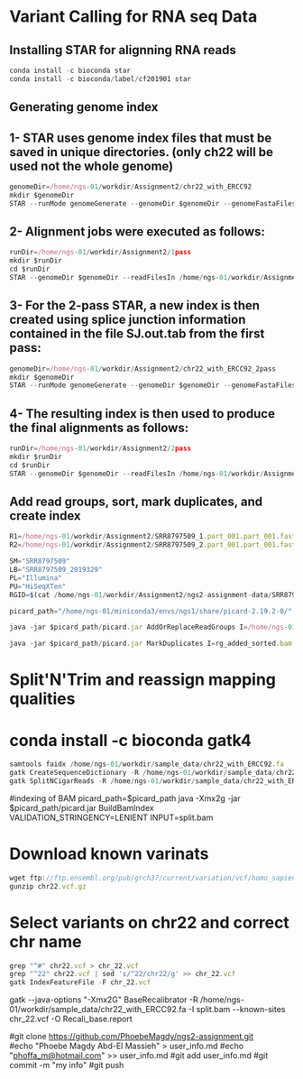 # Variant Calling for RNA seq Data
## Installing STAR for alignning RNA reads

```javascript
conda install -c bioconda star 
conda install -c bioconda/label/cf201901 star 
```

## Generating genome index
## 1- STAR uses genome index files that must be saved in unique directories. (only ch22 will be used not the whole genome)

``` javascript
genomeDir=/home/ngs-01/workdir/Assignment2/chr22_with_ERCC92
mkdir $genomeDir
STAR --runMode genomeGenerate --genomeDir $genomeDir --genomeFastaFiles /home/ngs-01/workdir/sample_data/chr22_with_ERCC92.fa  --runThreadN 1 --sjdbGTFfile /home/ngs-01/workdir/sample_data/chr22_with_ERCC92.gtf
```

## 2- Alignment jobs were executed as follows:

``` javascript
runDir=/home/ngs-01/workdir/Assignment2/1pass
mkdir $runDir
cd $runDir
STAR --genomeDir $genomeDir --readFilesIn /home/ngs-01/workdir/Assignment2/ngs2-assignment-data/SRR8797509_1.part_001.part_001.fastq /home/ngs-01/workdir/Assignment2/ngs2-assignment-data/SRR8797509_2.part_001.part_001.fastq --runThreadN 4
```

## 3- For the 2-pass STAR, a new index is then created using splice junction information contained in the file SJ.out.tab from the first pass:

```javascript
genomeDir=/home/ngs-01/workdir/Assignment2/chr22_with_ERCC92_2pass
mkdir $genomeDir
STAR --runMode genomeGenerate --genomeDir $genomeDir --genomeFastaFiles /home/ngs-01/workdir/sample_data/chr22_with_ERCC92.fa    --sjdbFileChrStartEnd /home/ngs-01/workdir/Assignment2/1pass/SJ.out.tab --sjdbOverhang 75 --runThreadN 4
```


## 4- The resulting index is then used to produce the final alignments as follows:

```javascript 
runDir=/home/ngs-01/workdir/Assignment2/2pass
mkdir $runDir
cd $runDir
STAR --genomeDir $genomeDir --readFilesIn /home/ngs-01/workdir/Assignment2/ngs2-assignment-data/SRR8797509_1.part_001.part_001.fastq /home/ngs-01/workdir/Assignment2/ngs2-assignment-data/SRR8797509_2.part_001.part_001.fastq --runThreadN 4
```

##  Add read groups, sort, mark duplicates, and create index

```javascript
R1=/home/ngs-01/workdir/Assignment2/SRR8797509_1.part_001.part_001.fastq
R2=/home/ngs-01/workdir/Assignment2/SRR8797509_2.part_001.part_001.fastq

SM="SRR8797509"		               
LB="SRR8797509_2019329"				
PL="Illumina"		               
PU="HiSeqXTen"	                   
RGID=$(cat /home/ngs-01/workdir/Assignment2/ngs2-assignment-data/SRR8797509_*.part_001.part_001.fastq | head -n1 | sed 's/ /_/g' | cut -d "_" -f1)              

picard_path="/home/ngs-01/miniconda3/envs/ngs1/share/picard-2.19.2-0/"

java -jar $picard_path/picard.jar AddOrReplaceReadGroups I=/home/ngs-01/workdir/Assignment2/2pass/Aligned.out.sam O=rg_added_sorted.bam SO=coordinate RGID=$RGID RGLB=$LB RGPL=$PL RGPU=$PU RGSM=$SM

java -jar $picard_path/picard.jar MarkDuplicates I=rg_added_sorted.bam O=dedupped.bam  CREATE_INDEX=true VALIDATION_STRINGENCY=SILENT M=output.metrics 
```

# Split'N'Trim and reassign mapping qualities   
# conda install -c bioconda gatk4 

```javascript
samtools faidx /home/ngs-01/workdir/sample_data/chr22_with_ERCC92.fa
gatk CreateSequenceDictionary -R /home/ngs-01/workdir/sample_data/chr22_with_ERCC92.fa -O /home/ngs-01/workdir/sample_data/chr22_with_ERCC92.dict
gatk SplitNCigarReads -R /home/ngs-01/workdir/sample_data/chr22_with_ERCC92.fa -I dedupped.bam -O split.bam
```
#indexing of BAM
picard_path=$picard_path
java -Xmx2g -jar $picard_path/picard.jar BuildBamIndex VALIDATION_STRINGENCY=LENIENT INPUT=split.bam

# Download known varinats

```javascript
wget ftp://ftp.ensembl.org/pub/grch37/current/variation/vcf/homo_sapiens/homo_sapiens-chr22.vcf.gz -O chr22.vcf.gz```
gunzip chr22.vcf.gz
```

# Select variants on chr22 and correct chr name 

```javascript
grep "^#" chr22.vcf > chr_22.vcf
grep "^22" chr22.vcf | sed 's/^22/chr22/g' >> chr_22.vcf
gatk IndexFeatureFile -F chr_22.vcf
```

gatk --java-options "-Xmx2G" BaseRecalibrator -R /home/ngs-01/workdir/sample_data/chr22_with_ERCC92.fa -I split.bam --known-sites chr_22.vcf -O Recali_base.report



#git clone https://github.com/PhoebeMagdy/ngs2-assignment.git  
#echo "Phoebe Magdy Abd-El Massieh" > user_info.md
#echo "phoffa_m@hotmail.com" >> user_info.md
#git add user_info.md
#git commit -m "my info"
#git push
